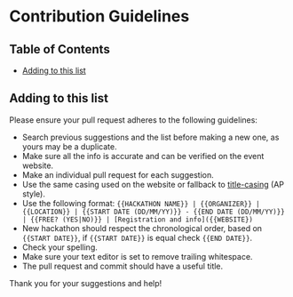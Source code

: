 # Contribution Guidelines

## Table of Contents

- [Adding to this list](#adding-to-this-list)

## Adding to this list

Please ensure your pull request adheres to the following guidelines:

- Search previous suggestions and the list before making a new one, as yours may be a duplicate.
- Make sure all the info is accurate and can be verified on the event website.
- Make an individual pull request for each suggestion.
- Use the same casing used on the website or fallback to [title-casing](http://titlecase.com/) (AP style).
- Use the following format: `{{HACKATHON NAME}} | {{ORGANIZER}} | {{LOCATION}} | {{START DATE (DD/MM/YY)}} - {{END DATE (DD/MM/YY)}} | {{FREE? (YES|NO)}} | [Registration and info]({{WEBSITE})`
- New hackathon should respect the chronological order, based on `{{START DATE}}`, if `{{START DATE}}` is equal check `{{END DATE}}`.
- Check your spelling.
- Make sure your text editor is set to remove trailing whitespace.
- The pull request and commit should have a useful title.

Thank you for your suggestions and help!

